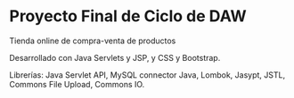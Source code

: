# Proyecto Final de Ciclo de DAW

Tienda online de compra-venta de productos

Desarrollado con Java Servlets y JSP, y CSS y Bootstrap.

Librerías: Java Servlet API, MySQL connector Java, Lombok, Jasypt, JSTL, Commons File Upload, Commons IO.
